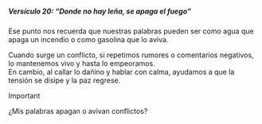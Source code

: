 ##### Versículo 20: “Donde no hay leña, se apaga el fuego”
Ese punto nos recuerda que nuestras palabras pueden ser como agua que apaga un incendio o como gasolina que lo aviva.  

Cuando surge un conflicto, si repetimos rumores o comentarios negativos, lo mantenemos vivo y hasta lo empeoramos.  
En cambio, al callar lo dañino y hablar con calma, ayudamos a que la tensión se disipe y la paz regrese.  
  
>[!Important]
>¿Mis palabras apagan o avivan conflictos?